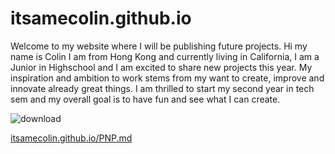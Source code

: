 # itsamecolin.github.io
Welcome to my website where I will be publishing future projects.
Hi my name is Colin I am from Hong Kong and currently living in California, I am a Junior in Highschool and I am excited to share new projects this year.
My inspiration and ambition to work stems from my want to create, improve and innovate already great things. I am thrilled to start my second year in tech sem and my overall goal is to have fun and see what I can create.

![download](https://github.com/user-attachments/assets/30ceb2b5-280f-4ced-84c0-450c29dc5db8)

[itsamecolin.github.io/PNP.md](url)

